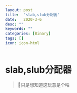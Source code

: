 ```yaml
---
layout: post
title:  "slab,slub分配器"
date:   2020-3-6
desc: ""
keywords: ""
categories: [Binary]
tags: []
icon: icon-html
---
```


# slab,slub分配器

> 👴只是想知道这玩意是个啥



